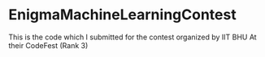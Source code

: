 # EnigmaMachineLearningContest
This  is the code which I submitted for the contest organized by IIT BHU At their CodeFest (Rank 3)
